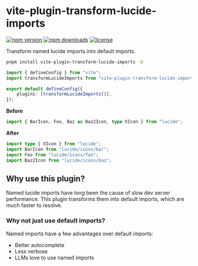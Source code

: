 # vite-plugin-transform-lucide-imports

[![npm version](https://flat.badgen.net/npm/v/vite-plugin-transform-lucide-imports?color=pink)](https://npmjs.com/package/vite-plugin-transform-lucide-imports)
[![npm downloads](https://flat.badgen.net/npm/dm/vite-plugin-transform-lucide-imports?color=pink)](https://npmjs.com/package/vite-plugin-transform-lucide-imports)
[![license](https://flat.badgen.net/github/license/ieedan/vite-plugin-transform-lucide-imports?color=pink)](https://github.com/ieedan/vite-plugin-transform-lucide-imports/blob/main/LICENSE)

Transform named lucide imports into default imports.

```sh
pnpm install vite-plugin-transform-lucide-imports -D
```

```ts
import { defineConfig } from "vite";
import transformLucideImports from "vite-plugin-transform-lucide-imports";

export default defineConfig({
	plugins: [transformLucideImports()],
});
```

**Before**

```ts
import { BarIcon, Foo, Baz as Baz2Icon, type XIcon } from "lucide";
```

**After**

```ts
import type { XIcon } from "lucide";
import BarIcon from "lucide/icons/bar";
import Foo from "lucide/icons/foo";
import Baz2Icon from "lucide/icons/baz";
```

## Why use this plugin?

Named lucide imports have long been the cause of slow dev server performance. This plugin transforms them into default imports, which are much faster to resolve. 

### Why not just use default imports?

Named imports have a few advantages over default imports:
- Better autocomplete
- Less verbose
- LLMs love to use named imports
